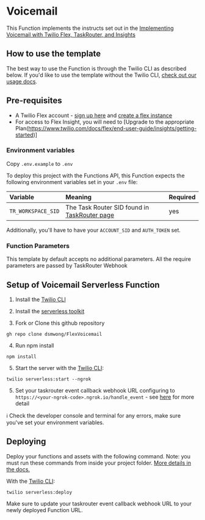 # Voicemail

This Function implements the instructs set out in the [Implementing Voicemail with Twilio Flex, TaskRouter, and Insights](https://support.twilio.com/hc/en-us/articles/360021082934-Implementing-Voicemail-with-Twilio-Flex-TaskRouter-and-Insights) 

## How to use the template

The best way to use the Function is through the Twilio CLI as described below. If you'd like to use the template without the Twilio CLI, [check out our usage docs](../docs/USING_FUNCTIONS.md).

## Pre-requisites

- A Twilio Flex account - [sign up here](https://www.twilio.com/try-twilio) and [create a flex instance](https://support.twilio.com/hc/en-us/articles/360020442333-Setup-a-Twilio-Flex-Project)
- For access to Flex Insight, you will need to [Upgrade to the appropriate Plan(https://www.twilio.com/docs/flex/end-user-guide/insights/getting-started)]

### Environment variables

Copy `.env.example` to `.env`

To deploy this project with the Functions API, this Function expects the following environment variables set in your `.env` file:

| Variable          | Meaning                                                                                                        | Required |
| :---------------- | :------------------------------------------------------------------------------------------------------------- | :------- |
| `TR_WORKSPACE_SID` | The Task Router SID found in [TaskRouter page](https://console.twilio.com/us1/develop/taskrouter/workspaces?frameUrl=/console/taskrouter/workspaces)  | yes      |

Additionally, you'll have to have your `ACCOUNT_SID` and `AUTH_TOKEN` set.

### Function Parameters

This template by default accepts no additional parameters. All the require parameters are passed by TaskRouter Webhook

## Setup of Voicemail Serverless Function

1. Install the [Twilio CLI](https://www.twilio.com/docs/twilio-cli/quickstart#install-twilio-cli)
2. Install the [serverless toolkit](https://www.twilio.com/docs/labs/serverless-toolkit/getting-started)

3. Fork or Clone this github repository
```
gh repo clone dsmwong/FlexVoicemail
```

4. Run npm install
```
npm install
```

5. Start the server with the [Twilio CLI](https://www.twilio.com/docs/twilio-cli/quickstart):

```
twilio serverless:start --ngrok
```

5. Set your taskrouter event callback webhook URL configuring to `https://<your-ngrok-code>.ngrok.io/handle_event` - see [here](https://support.twilio.com/hc/en-us/articles/360021082934-Implementing-Voicemail-with-Twilio-Flex-TaskRouter-and-Insights#h_5703c286-3ee5-4e60-8455-d5c6217bcdaf) for more detail

ℹ️ Check the developer console and terminal for any errors, make sure you've set your environment variables.

## Deploying

Deploy your functions and assets with the following command. Note: you must run these commands from inside your project folder. [More details in the docs.](https://www.twilio.com/docs/labs/serverless-toolkit)

With the [Twilio CLI](https://www.twilio.com/docs/twilio-cli/quickstart):

```
twilio serverless:deploy
```

Make sure to update your taskrouter event callback webhook URL to your newly deployed Function URL.